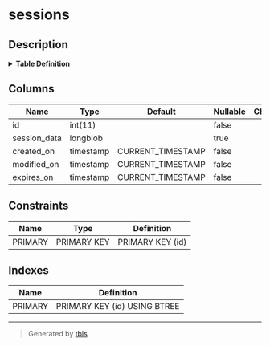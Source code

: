 # sessions

## Description

<details>
<summary><strong>Table Definition</strong></summary>

```sql
CREATE TABLE `sessions` (
  `id` int(11) NOT NULL AUTO_INCREMENT,
  `session_data` longblob,
  `created_on` timestamp NOT NULL DEFAULT CURRENT_TIMESTAMP,
  `modified_on` timestamp NOT NULL DEFAULT CURRENT_TIMESTAMP ON UPDATE CURRENT_TIMESTAMP,
  `expires_on` timestamp NOT NULL DEFAULT CURRENT_TIMESTAMP,
  PRIMARY KEY (`id`)
) ENGINE=InnoDB DEFAULT CHARSET=latin1
```

</details>

## Columns

| Name | Type | Default | Nullable | Children | Parents | Comment |
| ---- | ---- | ------- | -------- | -------- | ------- | ------- |
| id | int(11) |  | false |  |  |  |
| session_data | longblob |  | true |  |  |  |
| created_on | timestamp | CURRENT_TIMESTAMP | false |  |  |  |
| modified_on | timestamp | CURRENT_TIMESTAMP | false |  |  |  |
| expires_on | timestamp | CURRENT_TIMESTAMP | false |  |  |  |

## Constraints

| Name | Type | Definition |
| ---- | ---- | ---------- |
| PRIMARY | PRIMARY KEY | PRIMARY KEY (id) |

## Indexes

| Name | Definition |
| ---- | ---------- |
| PRIMARY | PRIMARY KEY (id) USING BTREE |

---

> Generated by [tbls](https://github.com/k1LoW/tbls)
